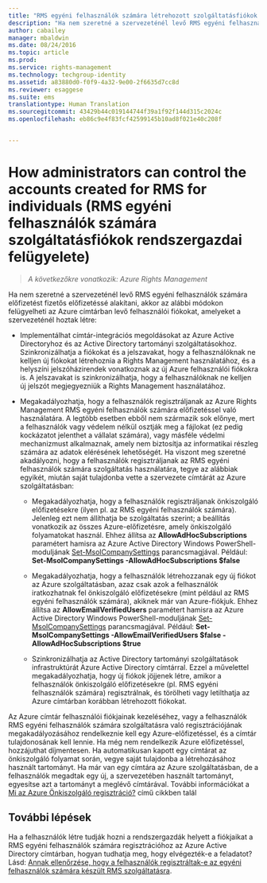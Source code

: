 ```yaml
---
title: "RMS egyéni felhasználók számára létrehozott szolgáltatásfiókok rendszergazdai felügyelete | Azure RMS"
description: "Ha nem szeretné a szervezeténél levő RMS egyéni felhasználók számára előfizetést fizetős előfizetéssé alakítani, akkor az alábbi módokon felügyelheti az Azure Active Directoryban levő felhasználói fiókokat, amelyeket a szervezeténél hoztak létre."
author: cabailey
manager: mbaldwin
ms.date: 08/24/2016
ms.topic: article
ms.prod: 
ms.service: rights-management
ms.technology: techgroup-identity
ms.assetid: a83880d0-f0f9-4a32-9e00-2f6635d7cc8d
ms.reviewer: esaggese
ms.suite: ems
translationtype: Human Translation
ms.sourcegitcommit: 43429b44c019144744f39a1f92f144d315c2024c
ms.openlocfilehash: eb86c9e4f83fcf42599145b10ad8f021e40c208f


---
```




# How administrators can control the accounts created for RMS for individuals (RMS egyéni felhasználók számára szolgáltatásfiókok rendszergazdai felügyelete)

>*A következőkre vonatkozik: Azure Rights Management*


Ha nem szeretné a szervezeténél levő RMS egyéni felhasználók számára előfizetést fizetős előfizetéssé alakítani, akkor az alábbi módokon felügyelheti az Azure címtárban levő felhasználói fiókokat, amelyeket a szervezeténél hoztak létre:

-   Implementálhat címtár-integrációs megoldásokat az Azure Active Directoryhoz és az Active Directory tartományi szolgáltatásokhoz. Szinkronizálhatja a fiókokat és a jelszavakat, hogy a felhasználóknak ne kelljen új fiókokat létrehoznia a Rights Management használatához, és a helyszíni jelszóházirendek vonatkoznak az új Azure felhasználói fiókokra is. A jelszavakat is szinkronizálhatja, hogy a felhasználóknak ne kelljen új jelszót megjegyezniük a Rights Management használatához.

-   Megakadályozhatja, hogy a felhasználók regisztráljanak az Azure Rights Management RMS egyéni felhasználók számára előfizetéssel való használatára. A legtöbb esetben ebből nem származik sok előnye, mert a felhasználók vagy védelem nélkül osztják meg a fájlokat (ez pedig kockázatot jelenthet a vállalat számára), vagy másféle védelmi mechanizmust alkalmaznak, amely nem biztosítja az informatikai részleg számára az adatok elérésének lehetőségét. Ha viszont meg szeretné akadályozni, hogy a felhasználók regisztráljanak az RMS egyéni felhasználók számára szolgáltatás használatára, tegye az alábbiak egyikét, miután saját tulajdonba vette a szervezete címtárát az Azure szolgáltatásban:

    -   Megakadályozhatja, hogy a felhasználók regisztráljanak önkiszolgáló előfizetésekre (ilyen pl. az RMS egyéni felhasználók számára).  Jelenleg ezt nem állíthatja be szolgáltatás szerint; a beállítás vonatkozik az összes Azure-előfizetésre, amely önkiszolgáló folyamatokat használ. Ehhez állítsa az **AllowAdHocSubscriptions** paramétert hamisra az Azure Active Directory Windows PowerShell-moduljának [Set-MsolCompanySettings](http://technet.microsoft.com/library/dn194127.aspx) parancsmagjával. Például: **Set-MsolCompanySettings -AllowAdHocSubscriptions $false**

    -   Megakadályozhatja, hogy a felhasználók létrehozzanak egy új fiókot az Azure szolgáltatásban, azaz csak azok a felhasználók iratkozhatnak fel önkiszolgáló előfizetésekre (mint például az RMS egyéni felhasználók számára), akiknek már van Azure-fiókjuk.  Ehhez állítsa az **AllowEmailVerifiedUsers** paramétert hamisra az Azure Active Directory Windows PowerShell-moduljának [Set-MsolCompanySettings](http://technet.microsoft.com/library/dn194127.aspx) parancsmagjával. Például: **Set-MsolCompanySettings -AllowEmailVerifiedUsers $false -AllowAdHocSubscriptions $true**

    -   Szinkronizálhatja az Active Directory tartományi szolgáltatások infrastruktúrát Azure Active Directory címtárral. Ezzel a művelettel megakadályozhatja, hogy új fiókok jöjjenek létre, amikor a felhasználók önkiszolgáló előfizetésekre (pl. RMS egyéni felhasználók számára) regisztrálnak, és törölheti vagy letilthatja az Azure címtárban korábban létrehozott fiókokat.

Az Azure címtár felhasználói fiókjainak kezeléséhez, vagy a felhasználók RMS egyéni felhasználók számára szolgáltatásra való regisztrációjának megakadályozásához rendelkeznie kell egy Azure-előfizetéssel, és a címtár tulajdonosának kell lennie. Ha még nem rendelkezik Azure előfizetéssel, hozzájuthat díjmentesen. Ha automatikusan kapott egy címtárat az önkiszolgáló folyamat során, vegye saját tulajdonba a létrehozásához használt tartományt. Ha már van egy címtára az Azure szolgáltatásban, de a felhasználók megadtak egy új, a szervezetében használt tartományt, egyesítse azt a tartományt a meglévő címtárával. További információkat a [Mi az Azure Önkiszolgáló regisztráció?](https://azure.microsoft.com/documentation/articles/active-directory-self-service-signup/) című cikkben talál


## További lépések

Ha a felhasználók létre tudják hozni a rendszergazdák helyett a fiókjaikat a RMS egyéni felhasználók számára regisztrációhoz az Azure Active Directory címtárban, hogyan tudhatja meg, hogy elvégezték-e a feladatot?  Lásd: [Annak ellenőrzése, hogy a felhasználók regisztráltak-e az egyéni felhasználók számára készült RMS szolgáltatásra](rms-for-individuals-identify-sign-up.md).



<!--HONumber=Aug16_HO4-->



